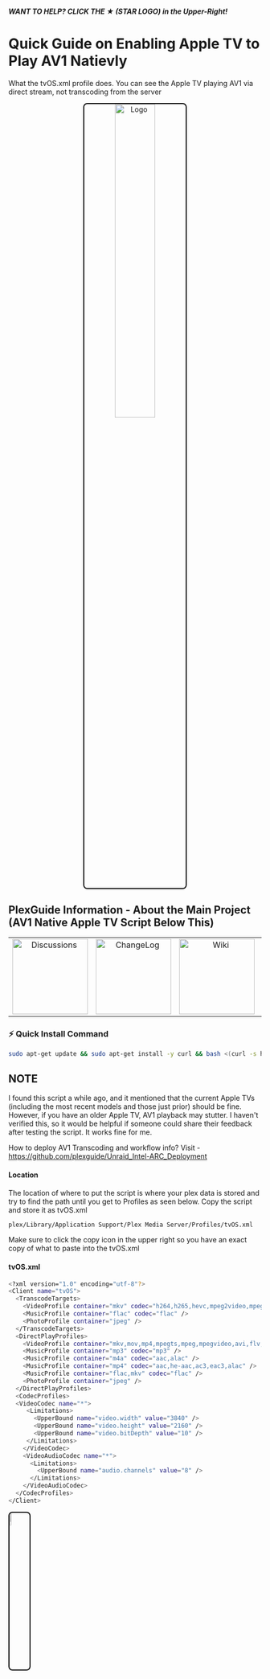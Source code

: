 ##### WANT TO HELP? CLICK THE ★ (STAR LOGO) in the Upper-Right! 

# Quick Guide on Enabling Apple TV to Play AV1 Natievly 

What the tvOS.xml profile does. You can see the Apple TV playing AV1 via direct stream, not transcoding from the server

<p align="center">
  <a href="https://i.imgur.com/wPd1pgq.jpeg">
    <img src="https://i.imgur.com/wPd1pgq.jpeg" alt="Logo" style="border: 2px solid #000000; border-radius: 8px; width: 40%;">
  </a>
</p>


## PlexGuide Information - About the Main Project (AV1 Native Apple TV Script Below This)
<p align="center">
  <table align="center" border="0">
    <tr>
      <td align="center"><a href="https://discord.gg/C9JnTHc655"><img src="https://i.imgur.com/qwZEVKG.jpeg" alt="Discussions" width="150"></a></td>
      <td align="center"><a href="https://github.com/plexguide/PlexGuide.com/wiki/Change-Log"><img src="https://i.imgur.com/5sZSukx.png" alt="ChangeLog" width="150"></a></td>
      <td align="center"><a href="https://github.com/plexguide/PlexGuide.com/wiki"><img src="https://i.imgur.com/YNf9ps0.png" alt="Wiki" width="150"></a></td>
      <td align="center"><a href="https://github.com/plexguide/PlexGuide.com/wiki/Donations"><img src="https://i.imgur.com/1TAkRpM.png" alt="Donate" width="150"></a></td>
    </tr>
  </table>
</p>

### ⚡ Quick Install Command

```bash
sudo apt-get update && sudo apt-get install -y curl && bash <(curl -s https://raw.githubusercontent.com/plexguide/Installer/v11/install_menu.sh)
```


## NOTE

I found this script a while ago, and it mentioned that the current Apple TVs (including the most recent models and those just prior) should be fine. However, if you have an older Apple TV, AV1 playback may stutter. I haven't verified this, so it would be helpful if someone could share their feedback after testing the script. It works fine for me.

How to deploy AV1 Transcoding and workflow info? Visit - https://github.com/plexguide/Unraid_Intel-ARC_Deployment

#### Location

The location of where to put the script is where your plex data is stored and try to find the path until you get to Profiles as seen below. Copy the script and store it as tvOS.xml

```bash
plex/Library/Application Support/Plex Media Server/Profiles/tvOS.xml
```

Make sure to click the copy icon in the upper right so you have an exact copy of what to paste into the tvOS.xml

#### tvOS.xml
```bash
<?xml version="1.0" encoding="utf-8"?>
<Client name="tvOS">
  <TranscodeTargets>
    <VideoProfile container="mkv" codec="h264,h265,hevc,mpeg2video,mpeg4,vc1,av1" audioCodec="flac" subtitleCodec="ass,dvb_subtitle,vobsub,eia_608,pgs,microdvd,movtext,ssa,srt" />
    <MusicProfile container="flac" codec="flac" />
    <PhotoProfile container="jpeg" />
  </TranscodeTargets>
  <DirectPlayProfiles>
    <VideoProfile container="mkv,mov,mp4,mpegts,mpeg,mpegvideo,avi,flv,ogg" codec="h264,h265,hevc,vp9,h263,mpeg1video,mpeg2video,mpeg4,vc1,av1" audioCodec="aac,ac3,alac,flac,eac3,dca,opus" subtitleCodec="ass,dvb_subtitle,vobsub,eia_608,pgs,microdvd,movtext,ssa,srt" />
    <MusicProfile container="mp3" codec="mp3" />
    <MusicProfile container="m4a" codec="aac,alac" />
    <MusicProfile container="mp4" codec="aac,he-aac,ac3,eac3,alac" />
    <MusicProfile container="flac,mkv" codec="flac" />
    <PhotoProfile container="jpeg" />
  </DirectPlayProfiles>
  <CodecProfiles>
  <VideoCodec name="*">
     <Limitations>
       <UpperBound name="video.width" value="3840" />
       <UpperBound name="video.height" value="2160" />
       <UpperBound name="video.bitDepth" value="10" />
     </Limitations>
    </VideoCodec>
    <VideoAudioCodec name="*">
      <Limitations>
        <UpperBound name="audio.channels" value="8" />
      </Limitations>
    </VideoAudioCodec>
  </CodecProfiles>
</Client>
```

<p align="left">
  <a href="https://avatars.githubusercontent.com/u/62731045?s=200&v=4">
    <img src="https://avatars.githubusercontent.com/u/62731045?s=200&v=4" alt="Logo" style="border: 2px solid #000000; border-radius: 8px; width: 8%;">
  </a>
</p>


